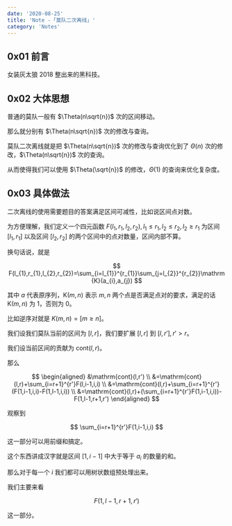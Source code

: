 ```yaml
---
date: '2020-08-25'
title: 'Note -「莫队二次离线」'
category: 'Notes'
---
```


## 0x01 前言

女装灰太狼 2018 整出来的黑科技。

## 0x02 大体思想

普通的莫队一般有 $\Theta(n\sqrt{n})$ 次的区间移动。

那么就分别有 $\Theta(n\sqrt{n})$ 次的修改与查询。

莫队二次离线就是把 $\Theta(n\sqrt{n})$ 次的修改与查询优化到了 $\Theta(n)$ 次的修改，$\Theta(n\sqrt{n})$ 次的查询。

从而使得我们可以使用 $\Theta(\sqrt{n})$ 的修改，$\Theta(1)$ 的查询来优化复杂度。

## 0x03 具体做法

二次离线的使用需要题目的答案满足区间可减性，比如说区间点对数。

为方便理解，我们定义一个四元函数 $F(l_{1},r_{1},l_{2},r_{2}),l_{1}\le r_{1},l_{2}\le r_{2},l_{2}\ge r_{1}$ 为区间 $[l_{1},r_{1}]$ 以及区间 $[l_{2},r_{2}]$ 的两个区间中的点对数量，区间内部不算。

换句话说，就是

$$
F(l_{1},r_{1},l_{2},r_{2})=\sum_{i=l_{1}}^{r_{1}}\sum_{j=l_{2}}^{r_{2}}\mathrm{K}(a_{i},a_{j})
$$

其中 $a$ 代表原序列，$\mathrm{K}(m,n)$ 表示 $m,n$ 两个点是否满足点对的要求，满足的话 $\mathrm{K}(m,n)$ 为 1，否则为 0。

比如逆序对就是 $K(m,n)=[m\ge n]$。

我们设我们莫队当前的区间为 $[l,r]$，我们要扩展 $[l,r]$ 到 $[l,r'],r'>r$。

我们设当前区间的贡献为 $\mathrm{cont}(l,r)$。

那么

$$
\begin{aligned}
&\mathrm{cont}(l,r') \\
&=\mathrm{cont}(l,r)+\sum_{i=r+1}^{r'}F(l,i-1,i,i) \\
&=\mathrm{cont}(l,r)+\sum_{i=r+1}^{r'}(F(1,i-1,i,i)-F(1,l-1,i,i)) \\
&=\mathrm{cont}(l,r)+(\sum_{i=r+1}^{r'}F(1,i-1,i,i))-F(1,l-1,r+1,r')
\end{aligned}
$$

观察到

$$
\sum_{i=r+1}^{r'}F(1,i-1,i,i)
$$

这一部分可以用前缀和搞定。

这个东西讲成汉字就是区间 $[1,i-1]$ 中大于等于 $a_{i}$ 的数量的和。

那么对于每一个 $i$ 我们都可以用树状数组预处理出来。

我们主要来看

$$
F(1,l-1,r+1,r')
$$

这一部分。